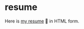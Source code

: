 # resume
Here is [my resume](https://james-mnld.github.io/resume/ "James Manalad Resume") :page_facing_up: in HTML form.
